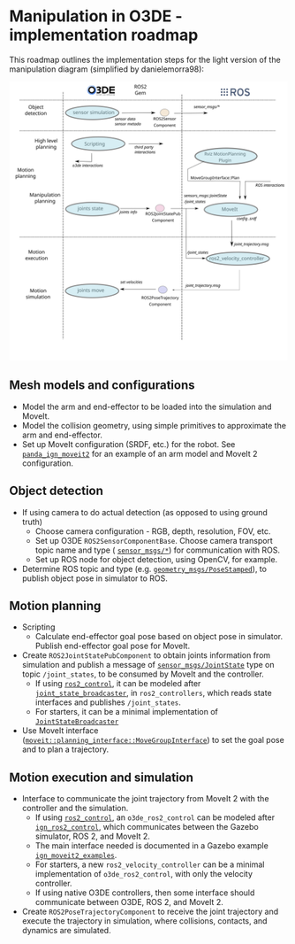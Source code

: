 # Manipulation in O3DE - implementation roadmap

This roadmap outlines the implementation steps for the light version of the
manipulation diagram (simplified by danielemorra98):

![manipulation_light](manipulation_minimal.svg)

## Mesh models and configurations

- Model the arm and end-effector to be loaded into the simulation and MoveIt.
- Model the collision geometry, using simple primitives to approximate the arm
  and end-effector.
- Set up MoveIt configuration (SRDF, etc.) for the robot.
  See [`panda_ign_moveit2`](https://github.com/AndrejOrsula/panda_ign_moveit2)
  for an example of an arm model and MoveIt 2 configuration.

## Object detection

- If using camera to do actual detection (as opposed to using ground truth)
  - Choose camera configuration - RGB, depth, resolution, FOV, etc.
  - Set up O3DE `ROS2SensorComponentBase`.
    Choose camera transport topic name and type (
    [`sensor_msgs/*`](https://docs.ros2.org/latest/api/sensor_msgs/index-msg.html))
    for communication with ROS.
  - Set up ROS node for object detection, using OpenCV, for example.
- Determine ROS topic and type (e.g.
  [`geometry_msgs/PoseStamped`](https://docs.ros2.org/latest/api/geometry_msgs/msg/PoseStamped.html)),
  to publish object pose in simulator to ROS.

## Motion planning

- Scripting
  - Calculate end-effector goal pose based on object pose in simulator.
    Publish end-effector goal pose for MoveIt.
- Create `ROS2JointStatePubComponent` to obtain joints information from
  simulation and publish a message of
  [`sensor_msgs/JointState`](https://docs.ros2.org/latest/api/sensor_msgs/msg/JointState.html)
  type on topic `/joint_states`, to be consumed by MoveIt and the controller.
  - If using [`ros2_control`](https://github.com/ros-controls/ros2_control),
    it can be modeled after
    [`joint_state_broadcaster`](https://control.ros.org/master/doc/ros2_controllers/joint_state_broadcaster/doc/userdoc.html),
    in `ros2_controllers`, which reads state interfaces and publishes `/joint_states`.
  - For starters, it can be a minimal implementation of
    [`JointStateBroadcaster`](https://github.com/ros-controls/ros2_controllers/blob/master/joint_state_broadcaster/src/joint_state_broadcaster.cpp)
- Use MoveIt interface ([`moveit::planning_interface::MoveGroupInterface`](https://moveit.picknik.ai/main/api/html/classmoveit_1_1planning__interface_1_1MoveGroupInterface.html))
  to set the goal pose and to plan a trajectory.

## Motion execution and simulation

- Interface to communicate the joint trajectory from MoveIt 2 with the
  controller and the simulation.
  - If using [`ros2_control`](https://github.com/ros-controls/ros2_control),
    an `o3de_ros2_control` can be modeled after 
    [`ign_ros2_control`](https://github.com/ros-controls/gz_ros2_control/tree/master/ign_ros2_control),
    which communicates between the Gazebo simulator, ROS 2, and MoveIt 2.
  - The main interface needed is documented in a Gazebo example
    [`ign_moveit2_examples`](https://github.com/j-rivero/ign_moveit2_examples/pull/1).
  - For starters, a new `ros2_velocity_controller` can be a minimal
    implementation of `o3de_ros2_control`, with only the velocity controller.
  - If using native O3DE controllers, then some interface should communicate
    between O3DE, ROS 2, and MoveIt 2.
- Create `ROS2PoseTrajectoryComponent` to receive the joint trajectory and
  execute the trajectory in simulation, where collisions, contacts, and dynamics
  are simulated.
